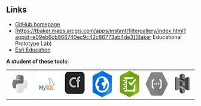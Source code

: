 ## Links
- [GitHub homepage](https://trbaker.github.io/)
- [https://tbaker.maps.arcgis.com/apps/instant/filtergallery/index.html?appid=e09eb6cb866740ec9c42c86773ab4de3](Baker Educational Prototype Lab)
- [Esri Education](http://www.esri.com/education)

**A student of these tools:**
<table>
  <tr>
    <td><img src="images/python.png" height=70 alt="Python"></td>
    <td><img src="images/mysql.png"  height=70 alt="MySQL"></td>
    <td><img src="images/cf.png"  height=70 alt="ColdFusion"></td>
    <td><img src="images/AGO.png" height=70 alt="ArcGIS Online"></td>
    <td><img src="images/s123.png" height=70 alt="Survey123"></td>
    <td><img src="images/GCF.png" height=70 alt="Google Cloud Functions"></td>
    <td><img src="images/s3.png" height=70 alt="Amazon S3"></td>
  </tr></table>
